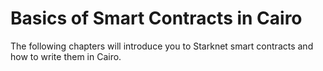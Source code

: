 # Basics of Smart Contracts in Cairo

The following chapters will introduce you to Starknet smart contracts and how to write them in Cairo.
